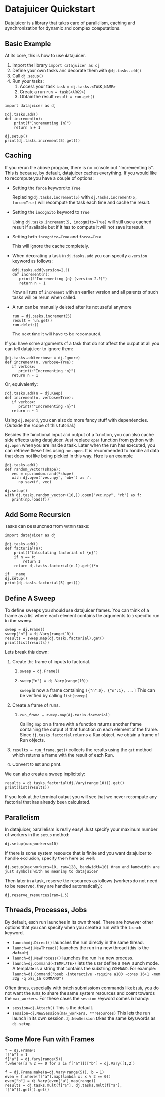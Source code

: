 # Datajuicer Quickstart

Datajuicer is a library that takes care of parallelism, caching and synchronization for dynamic and complex computations.

## Basic Example

At its core, this is how to use datajuicer.

1. Import the library `import datajuicer as dj`
2. Define your own tasks and decorate them with `@dj.tasks.add()`
3. Call `dj.setup()`
4. Run your tasks:
   1. Access your task `task = dj.tasks.<TASK_NAME>`
   2. Create a run `run = task(<ARGS>)`
   3. Obtain the result `result = run.get()`

```
import datajuicer as dj

@dj.tasks.add()
def increment(n):
    print(f"Incrementing {n}")
    return n + 1

dj.setup()
print(dj.tasks.increment(5).get())
```

## Caching

If you rerun the above program, there is no console out "Incrementing 5". This is because, by default, datajuicer caches everything. If you would like to recompute you have a couple of options:

* Setting the `force` keyword to `True`
   
   Replacing `dj.tasks.increment(5)` with `dj.tasks.increment(5, force=True)` will recompute the task each time and cache the result.

* Setting the `incognito` keyword to `True`
   
   Using `dj.tasks.increment(5, incognito=True)` will still use a cached result if available but if it has to compute it will not save its result.

* Setting both `incognito=True` and `force=True`
    
    This will ignore the cache completely.

* When decorating a task in `dj.tasks.add` you can specify a `version` keyword as follows:
   
   ```
   @dj.tasks.add(version=2.0)
   def increment(n):
      print(f"Incrementing {n} (version 2.0)")
      return n + 1
   ```
   Now all runs of `increment` with an earlier version and all parents of such tasks will be rerun when called.

* A run can be manually deleted after its not useful anymore: 
   
   ```
   run = dj.tasks.increment(5)
   result = run.get()
   run.delete()
   ```

   The next time it will have to be recomputed.

If you have some arguments of a task that do not affect the output at all you can tell datajuicer to ignore them:

```
@dj.tasks.add(verbose = dj.Ignore)
def increment(n, verbose=True):
   if verbose:
      print(f"Incrementing {n}")
   return n + 1
```

Or, equivalently:

```
@dj.tasks.add(n = dj.Keep)
def increment(n, verbose=True):
   if verbose:
      print(f"Incrementing {n}")
   return n + 1
```


Using `dj.Depend`, you can also do more fancy stuff with dependencies. (Outside the scope of this tutorial.)

Besides the functional input and output of a function, you can also cache side effects using datajuicer. Just replace `open` function from python with `dj.open` when you are inside a task. Later when the run has executed, you can retrieve these files using `run.open`. It is recommended to handle all data that does not like being pickled in this way. Here is an example:

```
@dj.tasks.add()
def random_vector(shape):
   vec = np.random.rand(*shape)
   with dj.open("vec.npy", "wb+") as f:
      np.save(f, vec)

dj.setup()
with dj.tasks.random_vector((10,)).open("vec.npy", "rb") as f:
   print(np.load(f))

```



## Add Some Recursion

Tasks can be launched from within tasks:

```
import datajuicer as dj

@dj.tasks.add()
def factorial(n):
    print(f"Calculating factorial of {n}")
    if n == 0:
        return 1
    return dj.tasks.factorial(n-1).get()*n

if __name
dj.setup()
print(dj.tasks.factorial(5).get())
```

## Define A Sweep

To define sweeps you should use datajuicer frames. You can think of a frame as a list where each element contains the arguments to a specific run in the sweep.

```
sweep = dj.Frame()
sweep["n"] = dj.Vary(range(10))
results = sweep.map(dj.tasks.factorial).get()
print(list(results))
```

Lets break this down:
1. Create the frame of inputs to factorial.
   1. `sweep = dj.Frame()` 
   2. `sweep["n"] = dj.Vary(range(10))`
   
      `sweep` is now a frame containing `[{"n":0}, {"n":1}, ...]`
      This can be verified by calling `list(sweep)`

2. Create a frame of runs.
   1. `run_frame = sweep.map(dj.tasks.factorial)`
   
      Calling `map` on a frame with a function returns another frame containing the output of that function on each element of the frame.
      Since `dj.tasks.factorial` returns a Run object, we obtain a frame of Run objects.

3. `results = run_frame.get()` collects the results using the `get` method which returns a frame with the result of each Run. 
4. Convert to list and print.

We can also create a sweep implicitely:

```
results = dj.tasks.factorial(dj.Vary(range(10))).get()
print(list(results))
```

If you look at the terminal output you will see that we never recompute any factorial that has already been calculated.

## Parallelism

In datajuicer, parallelism is really easy! Just specify your maximum number of workers in the `setup` method:

```
dj.setup(max_workers=10)
```

If there is some system resource that is finite and you want datajuicer to handle exclusion, specify them here as well:

```
dj.setup(max_workers=10, ram=128, bandwidth=10) #ram and bandwidth are just symbols with no meaning to datajuicer
```

Then later in a task, reserve the resources as follows (workers do not need to be reserved, they are handled automatically):

```
dj.reserve_resources(ram=1.5)
```

## Threads, Processes, Jobs

By default, each run launches in its own thread. There are however other options that you can specify when you create a run with the `launch` keyword.

* `launch=dj.Direct()` launches the run directly in the same thread.
* `launch=dj.NewThread()` launches the run in a new thread (this is the default).
* `launch=dj.NewProcess()` launches the run in a new process.
* `launch=dj.Command(<TEMPLATE>)` lets the user define a new launch mode. A template is a string that contains the substring `COMMAND`.
   For example: `launch=dj.Command("bsub -interactive -require a100 -cores 16+1 -mem 32g -q x86_1h COMMAND")`

Often times, especially with batch submissions commands like `bsub`, you do not want the runs to share the same system resources and count towards the `max_workers`. For these cases the `session` keyword comes in handy:

* `session=dj.Attach()` This is the default.
* `session=dj.NewSession(max_workers, **resources)` This lets the run launch in its own session. `dj.NewSession` takes the same keyswords as `dj.setup`.


## Some More Fun with Frames

```
f = dj.Frame()
f["b"] = 1
f["a"] = dj.Vary(range(5))
f.where([a % 2 == 0 for a in f["a"]])["b"] = dj.Vary([1,2])
```

```
f = dj.Frame.make(a=dj.Vary(range(5)), b = 1)
even = f.where(f["a"].map(lambda x: x % 2 == 0))
even["b"] = dj.Vary(even["a"].map(range))
results = dj.tasks.mult(f["a"], dj.tasks.mult(f["a"], f["b"]).get()).get()
```